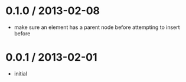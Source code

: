
0.1.0 / 2013-02-08 
==================

  * make sure an element has a parent node before attempting to insert before

0.0.1 / 2013-02-01
==================

  * initial
